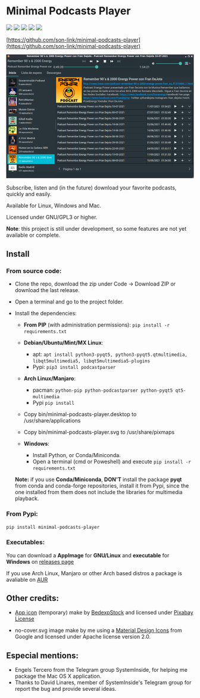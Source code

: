 # Minimal Podcasts Player

![](https://img.shields.io/github/license/son-link/minimal-podcasts-player)
![](https://img.shields.io/github/downloads/son-link/minimal-podcasts-player/total)
![](https://img.shields.io/github/stars/son-link/minimal-podcasts-player)
![](https://img.shields.io/pypi/v/minimal-podcasts-player)
![](https://img.shields.io/pypi/dm/minimal-podcasts-player?label=downloas%20on%20PyPi)

[https://github.com/son-link/minimal-podcasts-player](https://github.com/son-link/minimal-podcasts-player)

![Minimal Podcasts Player screenshoot](screenshoot.png)

Subscribe, listen and (in the future) download your favorite podcasts, quickly and easily.

Available for Linux, Windows and Mac.

Licensed under GNU/GPL3 or higher.

**Note**: this project is still under development, so some features are not yet available or complete.

## Install

### From source code:

* Clone the repo, download the zip under Code -> Download ZIP or download the last release.
* Open a terminal and go to the project folder.
* Install the dependencies:
  * **From PIP** (with administration permissions): `pip install -r requirements.txt`
  * **Debian/Ubuntu/Mint/MX Linux**:
    * apt: `apt install python3-pyqt5, python3-pyqt5.qtmultimedia, libqt5multimedia5, libqt5multimedia5-plugins`
    * Pypi: `pip3 install podcastparser`
  * **Arch Linux/Manjaro**:
    * pacman: `python-pip python-podcastparser python-pyqt5 qt5-multimedia`
    * Pypi `pip install`

  * Copy bin/minimal-podcasts-player.desktop to /usr/share/applications
  * Copy bin/minimal-podcasts-player.svg to /usr/share/pixmaps

  * **Windows**:
    *  Install Python, or Conda/Miniconda.
    *  Open a terminal (cmd or Poweshell) and execute `pip install -r requirements.txt`

  **Note:** if you use **Conda/Miniconda**, **DON'T** install the package **pyqt** from conda and conda-forge repositories, install it from Pypi, since the one installed from them does not include the libraries for multimedia playback.

### From Pypi:

`pip install minimal-podcasts-player`

### Executables:
You can download a **AppImage** for **GNU/Linux** and **executable** for **Windows** on [releases page](https://github.com/son-link/minimal-podcasts-player/releases)

If you use Arch Linux, Manjaro or other Arch based distros a package is avaliable on [AUR](https://aur.archlinux.org/packages/minimal-podcasts-player/)

## Other credits:

* [App icon](https://pixabay.com/es/illustrations/podcast-popular-muestra-anuncio-2665175/
) (temporary) make by [BedexpStock](https://pixabay.com/es/users/bedexpstock-6161331/) and licensed under [Pixabay License](https://pixabay.com/es/service/license/)

* no-cover.svg image make by me using a [Material Design Icons](https://material.io/resources/icons/) from Google and licensed under Apache license version 2.0.

## Especial mentions:
* Engels Tercero from the Telegram group SystemInside, for helping me package the Mac OS X application.
* Thanks to David Linares, member of SystemInside's Telegram group for report the bug and provide several ideas.
